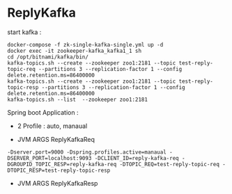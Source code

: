 # ReplyKafka

start kafka :
```
docker-compose -f zk-single-kafka-single.yml up -d
docker exec -it zookeeper-kafka_kafka1_1 sh
cd /opt/bitnami/kafka/bin/
kafka-topics.sh --create --zookeeper zoo1:2181 --topic test-reply-topic-req --partitions 3 --replication-factor 1 --config delete.retention.ms=86400000
kafka-topics.sh --create --zookeeper zoo1:2181 --topic test-reply-topic-resp --partitions 3 --replication-factor 1 --config delete.retention.ms=86400000
kafka-topics.sh --list  --zookeeper zoo1:2181
```

Spring boot Application :
* 2 Profile : auto, manaual

* JVM ARGS ReplyKafkaReq
```
-Dserver.port=9000 -Dspring.profiles.active=manaual -DSERVER_PORT=localhost:9093 -DCLIENT_ID=reply-kafka-req -DGROUPID_TOPIC_RESP=reply-kafka-req -DTOPIC_REQ=test-reply-topic-req -DTOPIC_RESP=test-reply-topic-resp
```
* JVM ARGS ReplyKafkaResp